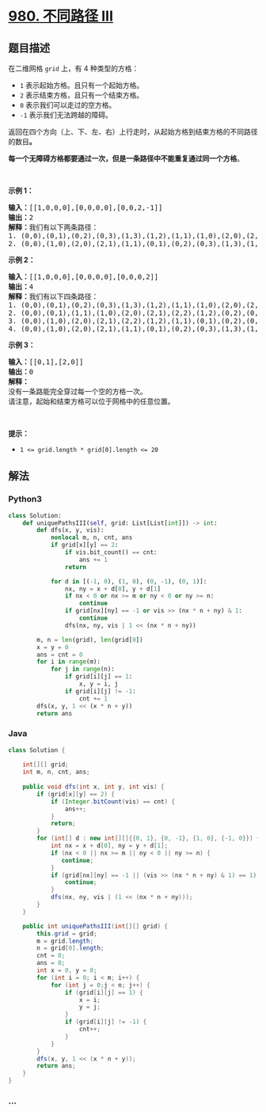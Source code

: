 # [980. 不同路径 III](https://leetcode-cn.com/problems/unique-paths-iii)



## 题目描述

<!-- 这里写题目描述 -->

<p>在二维网格 <code>grid</code> 上，有 4 种类型的方格：</p>

<ul>
	<li><code>1</code> 表示起始方格。且只有一个起始方格。</li>
	<li><code>2</code> 表示结束方格，且只有一个结束方格。</li>
	<li><code>0</code> 表示我们可以走过的空方格。</li>
	<li><code>-1</code> 表示我们无法跨越的障碍。</li>
</ul>

<p>返回在四个方向（上、下、左、右）上行走时，从起始方格到结束方格的不同路径的数目<strong>。</strong></p>

<p><strong>每一个无障碍方格都要通过一次，但是一条路径中不能重复通过同一个方格</strong>。</p>

<p>&nbsp;</p>

<p><strong>示例 1：</strong></p>

<pre><strong>输入：</strong>[[1,0,0,0],[0,0,0,0],[0,0,2,-1]]
<strong>输出：</strong>2
<strong>解释：</strong>我们有以下两条路径：
1. (0,0),(0,1),(0,2),(0,3),(1,3),(1,2),(1,1),(1,0),(2,0),(2,1),(2,2)
2. (0,0),(1,0),(2,0),(2,1),(1,1),(0,1),(0,2),(0,3),(1,3),(1,2),(2,2)</pre>

<p><strong>示例 2：</strong></p>

<pre><strong>输入：</strong>[[1,0,0,0],[0,0,0,0],[0,0,0,2]]
<strong>输出：</strong>4
<strong>解释：</strong>我们有以下四条路径： 
1. (0,0),(0,1),(0,2),(0,3),(1,3),(1,2),(1,1),(1,0),(2,0),(2,1),(2,2),(2,3)
2. (0,0),(0,1),(1,1),(1,0),(2,0),(2,1),(2,2),(1,2),(0,2),(0,3),(1,3),(2,3)
3. (0,0),(1,0),(2,0),(2,1),(2,2),(1,2),(1,1),(0,1),(0,2),(0,3),(1,3),(2,3)
4. (0,0),(1,0),(2,0),(2,1),(1,1),(0,1),(0,2),(0,3),(1,3),(1,2),(2,2),(2,3)</pre>

<p><strong>示例 3：</strong></p>

<pre><strong>输入：</strong>[[0,1],[2,0]]
<strong>输出：</strong>0
<strong>解释：</strong>
没有一条路能完全穿过每一个空的方格一次。
请注意，起始和结束方格可以位于网格中的任意位置。
</pre>

<p>&nbsp;</p>

<p><strong>提示：</strong></p>

<ul>
	<li><code>1 &lt;= grid.length * grid[0].length &lt;= 20</code></li>
</ul>


## 解法

<!-- 这里可写通用的实现逻辑 -->

<!-- tabs:start -->

### **Python3**

<!-- 这里可写当前语言的特殊实现逻辑 -->

```python
class Solution:
    def uniquePathsIII(self, grid: List[List[int]]) -> int:
        def dfs(x, y, vis):
            nonlocal m, n, cnt, ans
            if grid[x][y] == 2:
                if vis.bit_count() == cnt:
                    ans += 1
                return

            for d in [(-1, 0), (1, 0), (0, -1), (0, 1)]:
                nx, ny = x + d[0], y + d[1]
                if nx < 0 or nx >= m or ny < 0 or ny >= n:
                    continue
                if grid[nx][ny] == -1 or vis >> (nx * n + ny) & 1:
                    continue
                dfs(nx, ny, vis | 1 << (nx * n + ny))

        m, n = len(grid), len(grid[0])
        x = y = 0
        ans = cnt = 0
        for i in range(m):
            for j in range(n):
                if grid[i][j] == 1:
                    x, y = i, j
                if grid[i][j] != -1:
                    cnt += 1
        dfs(x, y, 1 << (x * n + y))
        return ans
```

### **Java**

<!-- 这里可写当前语言的特殊实现逻辑 -->

```java
class Solution {
    
    int[][] grid;
    int m, n, cnt, ans;
    
    public void dfs(int x, int y, int vis) {
        if (grid[x][y] == 2) {
            if (Integer.bitCount(vis) == cnt) {
                ans++;
            }
            return;
        }
        for (int[] d : new int[][]{{0, 1}, {0, -1}, {1, 0}, {-1, 0}}) {
            int nx = x + d[0], ny = y + d[1];
            if (nx < 0 || nx >= m || ny < 0 || ny >= n) {
               continue;
            }
            if (grid[nx][ny] == -1 || (vis >> (nx * n + ny) & 1) == 1) {
                continue;
            }
            dfs(nx, ny, vis | (1 << (nx * n + ny)));
        }
    }

    public int uniquePathsIII(int[][] grid) {
        this.grid = grid;
        m = grid.length;
        n = grid[0].length;
        cnt = 0;
        ans = 0;
        int x = 0, y = 0;
        for (int i = 0; i < m; i++) {
            for (int j = 0;j < n; j++) {
                if (grid[i][j] == 1) {
                    x = i;
                    y = j;
                }
                if (grid[i][j] != -1) {
                    cnt++;
                }
            }
        }
        dfs(x, y, 1 << (x * n + y));
        return ans;
    }
}
```

### **...**

```

```

<!-- tabs:end -->
